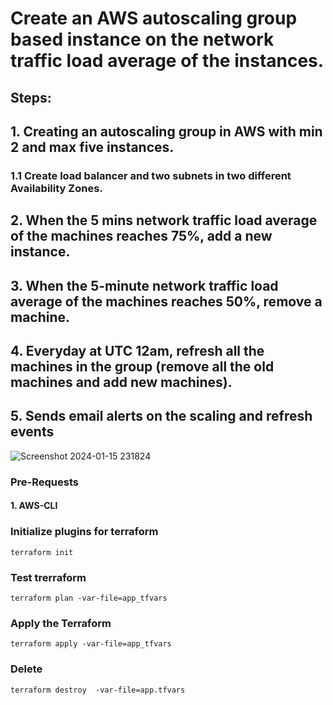# Create an AWS autoscaling group based instance on the network traffic load average of the instances. 

## Steps: 
## 1. Creating an autoscaling group in AWS with min 2 and max five instances. 

### 1.1 Create load balancer and two subnets in two different Availability Zones.

## 2. When the 5 mins network traffic load average of the machines reaches 75%, add a new instance.

## 3. When the 5-minute network traffic load average of the machines reaches 50%, remove a machine.

## 4. Everyday at UTC 12am, refresh all the machines in the group (remove all the old machines and add new machines).

## 5. Sends email alerts on the scaling and refresh events

![Screenshot 2024-01-15 231824](https://github.com/karthick-dkk/Terraform/assets/128692563/5ae199d0-d814-4ed2-b172-8c7d8f595ca8)

### Pre-Requests
#### 1. AWS-CLI

### Initialize plugins for terraform
```
terraform init
```
### Test trerraform 
```
terraform plan -var-file=app_tfvars
```

### Apply the Terraform 
```
terraform apply -var-file=app_tfvars
```
### Delete 
```
terraform destroy  -var-file=app.tfvars
```
